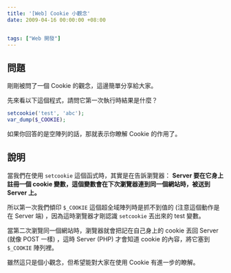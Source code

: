 ```yaml
---
title: '[Web] Cookie 小觀念'
date: 2009-04-16 00:00:00 +08:00


tags: ["Web 開發"]
---
```


## 問題

剛剛被問了一個 Cookie 的觀念，這邊簡單分享給大家。

先來看以下這個程式，請問它第一次執行時結果是什麼？

```php
setcookie('test', 'abc');
var_dump($_COOKIE);
```

如果你回答的是空陣列的話，那就表示你瞭解 Cookie 的作用了。

<!-- more -->

## 說明

當我們在使用 `setcookie` 這個函式時，其實是在告訴瀏覽器： <strong>Server 要在它身上註冊一個 cookie 變數，這個變數會在下次瀏覽器連到同一個網站時，被送到 Server 上。</strong>

所以第一次我們傾印 `$_COOKIE` 這個超全域陣列時是抓不到值的 (注意這個動作是在 Server 端) ，因為這時瀏覽器才剛認識 `setcookie` 丟出來的 test 變數。

當第二次瀏覽同一個網站時，瀏覽器就會把記在自己身上的 cookie 丟回 Server (就像 POST 一樣) ，這時 Server (PHP) 才會知道 cookie 的內容，將它塞到 `$_COOKIE` 陣列裡。

雖然這只是個小觀念，但希望能對大家在使用 Cookie 有進一步的瞭解。

